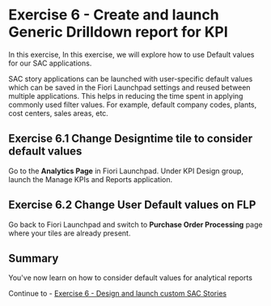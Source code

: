 # Exercise 6 - Create and launch Generic Drilldown report for KPI

In this exercise, In this exercise, we will explore how to use Default values for our SAC applications.

SAC story applications can be launched with user-specific default values which can be saved in the Fiori Launchpad settings and reused between multiple applications. This helps in reducing the time spent in applying commonly used filter values. For example, default company codes, plants, cost centers, sales areas, etc. 


## Exercise 6.1	Change Designtime tile to consider default values


Go to the **Analytics Page** in Fiori Launchpad.
Under KPI Design group, launch the Manage KPIs and Reports application.
 


## Exercise 6.2	Change User Default values on FLP

Go back to Fiori Launchpad and switch to **Purchase Order Processing** page where your tiles are already present. 



## Summary

You've now learn on how to consider default values for analytical reports

Continue to - [Exercise 6 - Design and launch custom SAC Stories ](../ex2/README.md)



